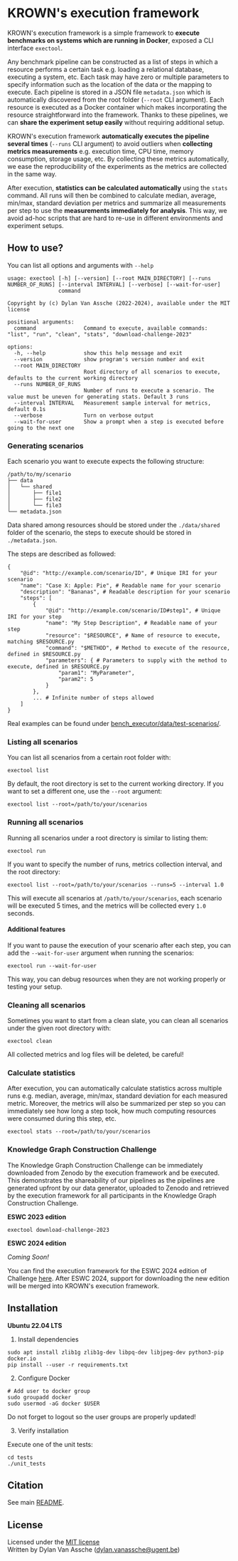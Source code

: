 # KROWN's execution framework

KROWN's execution framework is a simple framework to **execute benchmarks
on systems which are running in Docker**, exposed a CLI interface `exectool`.

Any benchmark pipeline can be constructed as a list of steps in which a resource
performs a certain task e.g. loading a relational database, executing a system,
etc. Each task may have zero or multiple parameters to specify information such
as the location of the data or the mapping to execute. Each pipeline is stored
in a JSON file `metadata.json` which is automatically discovered from the root
folder (`--root` CLI argument). Each resource is executed as a Docker container
which makes incorporating the resource straightforward into the framework.
Thanks to these pipelines, we can **share the experiment setup easily**
without requiring additional setup.

KROWN's execution framework **automatically executes the pipeline several times**
(`--runs` CLI argument) to avoid outliers when **collecting metrics measurements**
e.g. execution time, CPU time, memory consumption, storage usage, etc.
By collecting these metrics automatically, we ease the reproducibility of the
experiments as the metrics are collected in the same way.

After execution, **statistics can be calculated automatically** using the `stats`
command. All runs will then be combined to calculate median, average, min/max,
standard deviation per metrics and summarize all measurements per step to use
the **measurements immediately for analysis**. This way, we avoid ad-hoc scripts
that are hard to re-use in different environments and experiment setups.

## How to use?

You can list all options and arguments with `--help`

```
usage: exectool [-h] [--version] [--root MAIN_DIRECTORY] [--runs NUMBER_OF_RUNS] [--interval INTERVAL] [--verbose] [--wait-for-user]
                command

Copyright by (c) Dylan Van Assche (2022-2024), available under the MIT license

positional arguments:
  command               Command to execute, available commands: "list", "run", "clean", "stats", "download-challenge-2023"

options:
  -h, --help            show this help message and exit
  --version             show program's version number and exit
  --root MAIN_DIRECTORY
                        Root directory of all scenarios to execute, defaults to the current working directory
  --runs NUMBER_OF_RUNS
                        Number of runs to execute a scenario. The value must be uneven for generating stats. Default 3 runs
  --interval INTERVAL   Measurement sample interval for metrics, default 0.1s
  --verbose             Turn on verbose output
  --wait-for-user       Show a prompt when a step is executed before going to the next one
```

### Generating scenarios

Each scenario you want to execute expects the following structure:

```
/path/to/my/scenario
├── data
│   └── shared
│       ├── file1
│       ├── file2
│       └── file3
└── metadata.json
```

Data shared among resources should be stored under the `./data/shared` folder
of the scenario, the steps to execute should be stored in `./metadata.json`.

The steps are described as followed:

```
{
    "@id": "http://example.com/scenario/ID", # Unique IRI for your scenario
    "name": "Case X: Apple: Pie", # Readable name for your scenario
    "description": "Bananas", # Readable description for your scenario
    "steps": [
        {
            "@id": "http://example.com/scenario/ID#step1", # Unique IRI for your step
            "name": "My Step Description", # Readable name of your step
            "resource": "$RESOURCE", # Name of resource to execute, matching $RESOURCE.py
            "command": "$METHOD", # Method to execute of the resource, defined in $RESOURCE.py
            "parameters": { # Parameters to supply with the method to execute, defined in $RESOURCE.py
                "param1": "MyParameter",
                "param2": 5
            }
        },
        ... # Infinite number of steps allowed
    ]
}
```

Real examples can be found under [bench_executor/data/test-scenarios/](bench_executor/data/test-scenarios/).

### Listing all scenarios

You can list all scenarios from a certain root folder with:

```
exectool list
```

By default, the root directory is set to the current working directory.
If you want to set a different one, use the `--root` argument:

```
exectool list --root=/path/to/your/scenarios
```

### Running all scenarios

Running all scenarios under a root directory is similar to listing them:

```
exectool run
```

If you want to specify the number of runs, metrics collection interval, 
and the root directory:

```
exectool list --root=/path/to/your/scenarios --runs=5 --interval 1.0
```

This will execute all scenarios at `/path/to/your/scenarios`,
each scenario will be executed 5 times,
and the metrics will be collected every `1.0` seconds.

#### Additional features

If you want to pause the execution of your scenario after each step,
you can add the `--wait-for-user` argument when running the scenarios:

```
exectool run --wait-for-user
```

This way, you can debug resources when they are not working properly or testing
your setup.

### Cleaning all scenarios

Sometimes you want to start from a clean slate, you can clean all scenarios under 
the given root directory with:

```
exectool clean
```

All collected metrics and log files will be deleted, be careful!

### Calculate statistics

After execution, you can automatically calculate statistics across multiple
runs e.g. median, average, min/max, standard deviation for each measured
metric. Moreover, the metrics will also be summarized per step so you can
immediately see how long a step took, how much computing resources
were consumed during this step, etc.

```
exectool stats --root=/path/to/your/scenarios
```

### Knowledge Graph Construction Challenge

The Knowledge Graph Construction Challenge can be immediately downloaded
from Zenodo by the execution framework and be executed. This demonstrates
the shareability of our pipelines as the pipelines are generated upfront
by our data generator, uploaded to Zenodo and retrieved
by the execution framework for all participants in
the Knowledge Graph Construction Challenge.

**ESWC 2023 edition**

```
exectool download-challenge-2023
```

**ESWC 2024 edition**

*Coming Soon!*

You can find the execution framework for the ESWC 2024 edition
of Challenge [here](https://github.com/kg-construct/challenge-tool).
After ESWC 2024, support for downloading the new edition will be merged
into KROWN's execution framework.

## Installation

**Ubuntu 22.04 LTS**

1. Install dependencies

```
sudo apt install zlib1g zlib1g-dev libpq-dev libjpeg-dev python3-pip docker.io
pip install --user -r requirements.txt
```

2. Configure Docker

```
# Add user to docker group
sudo groupadd docker
sudo usermod -aG docker $USER
```

Do not forget to logout so the user groups are properly updated!

3. Verify installation

Execute one of the unit tests:

```
cd tests
./unit_tests
```

## Citation

See main [README](../README.md).

## License

Licensed under the [MIT license](./LICENSE)<br>
Written by Dylan Van Assche (dylan.vanassche@ugent.be)
